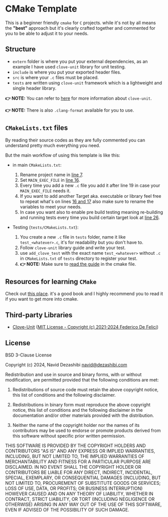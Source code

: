 # CMake Template

This is a beginner friendly `cmake` for `C` projects. while it's not by all means the **"best"** approach but it's clearly crafted together and commented for you to be able to adjust it to your needs.

## Structure

- `extern` folder is where you put your external dependencies, as an example I have used `clove-unit` library for unit testing.
- `include` is where you put your exported header files.
- `src` is where your `.c` files must be placed.
- `tests` are written using `clove-unit` framework which is a lightweight and single header library.

**👉 NOTE:** You can refer to [here](https://github.com/fdefelici/clove-unit) for more information about `clove-unit`.

**👉 NOTE:** There is also `.clang-format` available for you to use.

## `CMakeLists.txt` files

By reading their source codes as they are fully commented you can understand pretty much everything you need.

But the main workflow of using this template is like this:

- in main `CMakeLists.txt`:
  1. Rename project name  in [line 7](/CMakeLists.txt#L7).
  2. Set `MAIN_EXEC_FILE` in [line 16](/CMakeLists.txt#L16).
  3. Every time you add a new `.c` file you add it after line 19 in case your `MAIN_EXEC_FILE` needs it.
  4. If you want to add another Target aka. executable or library feel free to repeat what's on lines [16 and 17](/CMakeLists.txt#L16-L20) also make sure to rename the variables to meet your needs.
  5. In case you want also to enable pre build testing meaning re-building and running tests every time you build certain target look at [line 26](/CMakeLists.txt#L26).

- Testing (`tests/CMakeLists.txt`):
  1. You create a new `.c` file in `tests` folder, name it like `test_<whatever>.c`, it's for readability but you don't have to.
  2. Follow `clove-unit` library guide and write your test.
  3. use `add_clove_test` with the exact name `test_<whatever>` without `.c` in `CMakeLists.txt` of `tests` directory to register your test.
  4. **👉 NOTE:** Make sure to [read the guide](/tests/CMakeLists.txt#L13-L20) in the cmake file.

## Resources for learning `CMake`

Check out [this place](https://cliutils.gitlab.io/modern-cmake/README.html). it's a good book and I highly recommend you to read it if you want to get more into cmake.

## Third-party Libraries

- [Clove-Unit](https://github.com/fdefelici/clove-unit) ([MIT License - Copyright (c) 2021-2024 Federico De Felici](/extern/clove-unit/LICENSE))

## License

BSD 3-Clause License

Copyright (c) 2024, Navid Dezashibi <navid@dezashibi.com>

Redistribution and use in source and binary forms, with or without
modification, are permitted provided that the following conditions are met:

1. Redistributions of source code must retain the above copyright notice, this
   list of conditions and the following disclaimer.

2. Redistributions in binary form must reproduce the above copyright notice,
   this list of conditions and the following disclaimer in the documentation
   and/or other materials provided with the distribution.

3. Neither the name of the copyright holder nor the names of its
   contributors may be used to endorse or promote products derived from
   this software without specific prior written permission.

THIS SOFTWARE IS PROVIDED BY THE COPYRIGHT HOLDERS AND CONTRIBUTORS "AS IS"
AND ANY EXPRESS OR IMPLIED WARRANTIES, INCLUDING, BUT NOT LIMITED TO, THE
IMPLIED WARRANTIES OF MERCHANTABILITY AND FITNESS FOR A PARTICULAR PURPOSE ARE
DISCLAIMED. IN NO EVENT SHALL THE COPYRIGHT HOLDER OR CONTRIBUTORS BE LIABLE
FOR ANY DIRECT, INDIRECT, INCIDENTAL, SPECIAL, EXEMPLARY, OR CONSEQUENTIAL
DAMAGES (INCLUDING, BUT NOT LIMITED TO, PROCUREMENT OF SUBSTITUTE GOODS OR
SERVICES; LOSS OF USE, DATA, OR PROFITS; OR BUSINESS INTERRUPTION) HOWEVER
CAUSED AND ON ANY THEORY OF LIABILITY, WHETHER IN CONTRACT, STRICT LIABILITY,
OR TORT (INCLUDING NEGLIGENCE OR OTHERWISE) ARISING IN ANY WAY OUT OF THE USE
OF THIS SOFTWARE, EVEN IF ADVISED OF THE POSSIBILITY OF SUCH DAMAGE.
